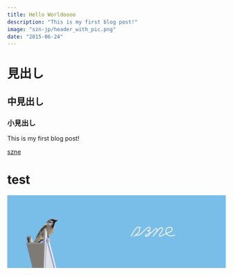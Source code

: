 ```yaml
---
title: Hello Worldoooo
description: "This is my first blog post!"
image: "szn-jp/header_with_pic.png"
date: "2015-06-24"
---
```


# 見出し

## 中見出し

### 小見出し

This is my first blog post!

[szne](https://szn.jp)

<h1>test</h1>

![alt text](szn-jp/header_with_pic.png)
